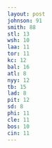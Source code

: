 ```yaml
---
layout: post
johnson: 91
smith: 88
stl: 13
wsh: 10
laa: 11
tor: 11
kc: 12
bal: 16
atl: 8
nyy: 12
tb: 15
lad: 8
pit: 12
sd: 8
phi: 11
cle: 11
bos: 10
cin: 11
---
```

